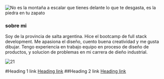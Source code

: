 ![No es la montaña a escalar que tienes delante lo que te desgasta, es la piedra en tu zapato](https://user-images.githubusercontent.com/94643515/205610185-0a9a7131-2d42-43d8-96a4-e34a36e92e61.gif)
### sobre mi
Soy de la provincia de salta argentina. Hice el bootcamp de full stack development. Me apasiona el diseño, cuento buena creatividad y me gusta dibujar. Tengo experiencia en  trabajo equipo en proceso de diseño de productos, y solucion de problemas en mi carrera de dieño industrial.

![21](https://user-images.githubusercontent.com/94643515/205609119-d1c2e2ad-e672-4b21-a297-897888e4f7f6.gif)


#Heading 1 link [Heading link](https://github.com/pandao/editor.md "PROYECTOS")
##Heading 2 link [Heading link](https://github.com/pandao/editor.md "countries")
